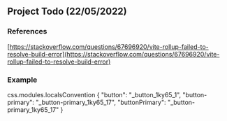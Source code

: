 ## Project Todo (22/05/2022)

### References

[https://stackoverflow.com/questions/67696920/vite-rollup-failed-to-resolve-build-error](https://stackoverflow.com/questions/67696920/vite-rollup-failed-to-resolve-build-error)

### Example

css.modules.localsConvention
{
"button": "\_button_1ky65_1",
"button-primary": "\_button-primary_1ky65_17",
"buttonPrimary": "\_button-primary_1ky65_17"
}
